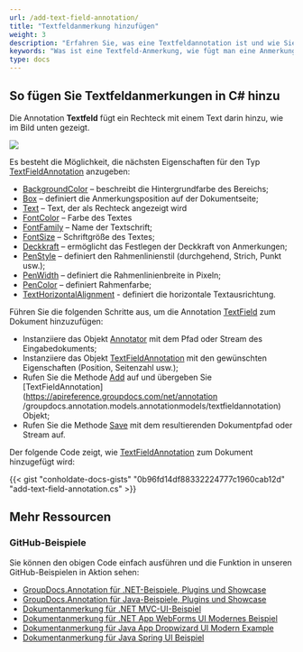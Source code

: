 ```yaml
---
url: /add-text-field-annotation/
title: "Textfeldanmerkung hinzufügen"
weight: 3
description: "Erfahren Sie, was eine Textfeldannotation ist und wie Sie sie mithilfe der GroupDocs.Annotation-API, die Teil von Conholdate.Total für .NET ist, programmgesteuert zu einem Dokument hinzufügen."
keywords: "Was ist eine Textfeld-Anmerkung, wie fügt man eine Anmerkung hinzu, fügt eine Textfeld-Anmerkung hinzu"
type: docs
---
```


## So fügen Sie Textfeldanmerkungen in C# hinzu
Die Annotation **Textfeld** fügt ein Rechteck mit einem Text darin hinzu, wie im Bild unten gezeigt.

![](https://docs.groupdocs.com/annotation/net/images/add-text-field-annotation.png)

Es besteht die Möglichkeit, die nächsten Eigenschaften für den Typ [TextFieldAnnotation](https://apireference.groupdocs.com/net/annotation/groupdocs.annotation.models.annotationmodels/textfieldannotation) anzugeben:

* [BackgroundColor](https://apireference.groupdocs.com/annotation/net/groupdocs.annotation.models.annotationmodels/textfieldannotation/properties/backgroundcolor) – beschreibt die Hintergrundfarbe des Bereichs;
* [Box](https://apireference.groupdocs.com/annotation/net/groupdocs.annotation.models.annotationmodels/textfieldannotation/properties/box) – definiert die Anmerkungsposition auf der Dokumentseite;
* [Text](https://apireference.groupdocs.com/annotation/net/groupdocs.annotation.models.annotationmodels/textfieldannotation/properties/text) – Text, der als Rechteck angezeigt wird
* [FontColor](https://apireference.groupdocs.com/annotation/net/groupdocs.annotation.models.annotationmodels/textfieldannotation/properties/fontcolor) – Farbe des Textes
* [FontFamily](https://apireference.groupdocs.com/annotation/net/groupdocs.annotation.models.annotationmodels/textfieldannotation/properties/fontfamily) – Name der Textschrift;
* [FontSize](https://apireference.groupdocs.com/annotation/net/groupdocs.annotation.models.annotationmodels/textfieldannotation/properties/fontsize) – Schriftgröße des Textes;
* [Deckkraft](https://apireference.groupdocs.com/annotation/net/groupdocs.annotation.models.annotationmodels/textfieldannotation/properties/opacity) – ermöglicht das Festlegen der Deckkraft von Anmerkungen;
* [PenStyle](https://apireference.groupdocs.com/annotation/net/groupdocs.annotation.models.annotationmodels/textfieldannotation/properties/penstyle) – definiert den Rahmenlinienstil (durchgehend, Strich, Punkt usw.);
* [PenWidth](https://apireference.groupdocs.com/annotation/net/groupdocs.annotation.models.annotationmodels/textfieldannotation/properties/penwidth) – definiert die Rahmenlinienbreite in Pixeln;
* [PenColor](https://apireference.groupdocs.com/annotation/net/groupdocs.annotation.models.annotationmodels/textfieldannotation/properties/pencolor) – definiert Rahmenfarbe;
* [TextHorizontalAlignment]() - definiert die horizontale Textausrichtung.

Führen Sie die folgenden Schritte aus, um die Annotation [TextField](https://apireference.groupdocs.com/net/annotation/groupdocs.annotation.models.annotationmodels/textfieldannotation) zum Dokument hinzuzufügen:

* Instanziiere das Objekt [Annotator](https://apireference.groupdocs.com/net/annotation/groupdocs.annotation/annotator) mit dem Pfad oder Stream des Eingabedokuments;
* Instanziiere das Objekt [TextFieldAnnotation](https://apireference.groupdocs.com/net/annotation/groupdocs.annotation.models.annotationmodels/textfieldannotation) mit den gewünschten Eigenschaften (Position, Seitenzahl usw.);
* Rufen Sie die Methode [Add](https://apireference.groupdocs.com/net/annotation/groupdocs.annotation/annotator/methods/add) auf und übergeben Sie [TextFieldAnnotation](https://apireference.groupdocs.com/net/annotation /groupdocs.annotation.models.annotationmodels/textfieldannotation) Objekt;
* Rufen Sie die Methode [Save](https://apireference.groupdocs.com/net/annotation/groupdocs.annotation/annotator/methods/save/index) mit dem resultierenden Dokumentpfad oder Stream auf.

Der folgende Code zeigt, wie [TextFieldAnnotation](https://apireference.groupdocs.com/net/annotation/groupdocs.annotation.models.annotationmodels/textfieldannotation) zum Dokument hinzugefügt wird:

{{< gist "conholdate-docs-gists" "0b96fd14df88332224777c1960cab12d" "add-text-field-annotation.cs" >}}
    



## Mehr Ressourcen
### GitHub-Beispiele
Sie können den obigen Code einfach ausführen und die Funktion in unseren GitHub-Beispielen in Aktion sehen:

* [GroupDocs.Annotation für .NET-Beispiele, Plugins und Showcase](https://github.com/groupdocs-annotation/GroupDocs.Annotation-for-.NET)
* [GroupDocs.Annotation für Java-Beispiele, Plugins und Showcase](https://github.com/groupdocs-annotation/GroupDocs.Annotation-for-Java)
* [Dokumentanmerkung für .NET MVC-UI-Beispiel](https://github.com/groupdocs-annotation/GroupDocs.Annotation-for-.NET-MVC)
* [Dokumentanmerkung für .NET App WebForms UI Modernes Beispiel](https://github.com/groupdocs-annotation/GroupDocs.Annotation-for-.NET-WebForms)
* [Dokumentanmerkung für Java App Dropwizard UI Modern Example](https://github.com/groupdocs-annotation/GroupDocs.Annotation-for-Java-Dropwizard)
* [Dokumentanmerkung für Java Spring UI Beispiel](https://github.com/groupdocs-annotation/GroupDocs.Annotation-for-Java-Spring)
    





